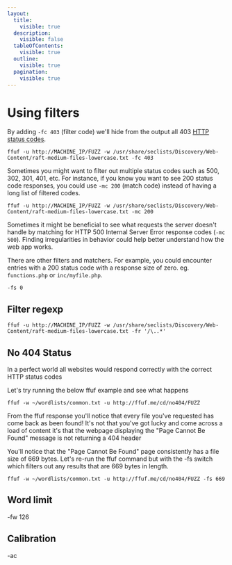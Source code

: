 ```yaml
---
layout:
  title:
    visible: true
  description:
    visible: false
  tableOfContents:
    visible: true
  outline:
    visible: true
  pagination:
    visible: true
---
```


# Using filters

By adding `-fc 403` (filter code) we'll hide from the output all 403 [HTTP status codes](https://en.wikipedia.org/wiki/List\_of\_HTTP\_status\_codes).

```
ffuf -u http://MACHINE_IP/FUZZ -w /usr/share/seclists/Discovery/Web-Content/raft-medium-files-lowercase.txt -fc 403
```

Sometimes you might want to filter out multiple status codes such as 500, 302, 301, 401, etc. For instance, if you know you want to see 200 status code responses, you could use `-mc 200` (match code) instead of having a long list of filtered codes.

```
ffuf -u http://MACHINE_IP/FUZZ -w /usr/share/seclists/Discovery/Web-Content/raft-medium-files-lowercase.txt -mc 200
```

Sometimes it might be beneficial to see what requests the server doesn't handle by matching for HTTP 500 Internal Server Error response codes (`-mc 500`). Finding irregularities in behavior could help better understand how the web app works.

There are other filters and matchers. For example, you could encounter entries with a 200 status code with a response size of zero. eg. `functions.php` or `inc/myfile.php`.

`-fs 0`

## Filter regexp

```
ffuf -u http://MACHINE_IP/FUZZ -w /usr/share/seclists/Discovery/Web-Content/raft-medium-files-lowercase.txt -fr '/\..*'
```

## No 404 Status

In a perfect world all websites would respond correctly with the correct HTTP status codes

Let's try running the below ffuf example and see what happens

```
ffuf -w ~/wordlists/common.txt -u http://ffuf.me/cd/no404/FUZZ
```

From the ffuf response you'll notice that every file you've requested has come back as been found! It's not that you've got lucky and come across a load of content it's that the webpage displaying the "Page Cannot Be Found" message is not returning a 404 header

You'll notice that the "Page Cannot Be Found" page consistently has a file size of 669 bytes. Let's re-run the ffuf command but with the -fs switch which filters out any results that are 669 bytes in length.

```
ffuf -w ~/wordlists/common.txt -u http://ffuf.me/cd/no404/FUZZ -fs 669
```

## Word limit

\-fw 126

## Calibration

\-ac
